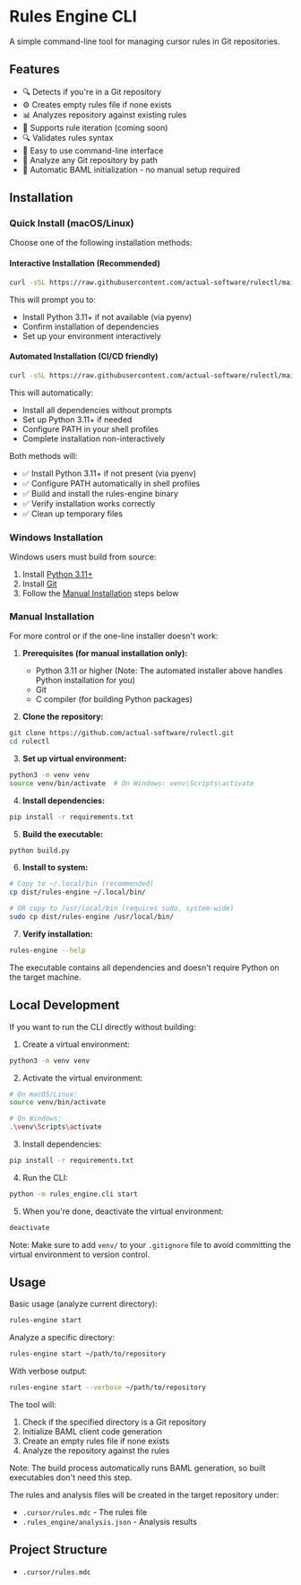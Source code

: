 # Rules Engine CLI

A simple command-line tool for managing cursor rules in Git repositories.

## Features

- 🔍 Detects if you're in a Git repository
- ⚙️ Creates empty rules file if none exists
- 📊 Analyzes repository against existing rules
- 🔄 Supports rule iteration (coming soon)
- 🔍 Validates rules syntax
- 🚀 Easy to use command-line interface
- 📁 Analyze any Git repository by path
- 🔄 Automatic BAML initialization - no manual setup required

## Installation

### Quick Install (macOS/Linux)

Choose one of the following installation methods:

#### Interactive Installation (Recommended)
```bash
curl -sSL https://raw.githubusercontent.com/actual-software/rulectl/main/install.sh | bash
```
This will prompt you to:
- Install Python 3.11+ if not available (via pyenv)
- Confirm installation of dependencies
- Set up your environment interactively

#### Automated Installation (CI/CD friendly)
```bash
curl -sSL https://raw.githubusercontent.com/actual-software/rulectl/main/install.sh | bash -s -- --yes
```
This will automatically:
- Install all dependencies without prompts
- Set up Python 3.11+ if needed
- Configure PATH in your shell profiles
- Complete installation non-interactively

Both methods will:
- ✅ Install Python 3.11+ if not present (via pyenv)
- ✅ Configure PATH automatically in shell profiles
- ✅ Build and install the rules-engine binary
- ✅ Verify installation works correctly
- ✅ Clean up temporary files

### Windows Installation

Windows users must build from source:

1. Install [Python 3.11+](https://www.python.org/downloads/)
2. Install [Git](https://git-scm.com/download/win)
3. Follow the [Manual Installation](#manual-installation) steps below

### Manual Installation

For more control or if the one-line installer doesn't work:

1. **Prerequisites (for manual installation only):**
   - Python 3.11 or higher (Note: The automated installer above handles Python installation for you)
   - Git
   - C compiler (for building Python packages)

2. **Clone the repository:**
```bash
git clone https://github.com/actual-software/rulectl.git
cd rulectl
```

3. **Set up virtual environment:**
```bash
python3 -m venv venv
source venv/bin/activate  # On Windows: venv\Scripts\activate
```

4. **Install dependencies:**
```bash
pip install -r requirements.txt
```

5. **Build the executable:**
```bash
python build.py
```

6. **Install to system:**
```bash
# Copy to ~/.local/bin (recommended)
cp dist/rules-engine ~/.local/bin/

# OR copy to /usr/local/bin (requires sudo, system-wide)
sudo cp dist/rules-engine /usr/local/bin/
```

7. **Verify installation:**
```bash
rules-engine --help
```

The executable contains all dependencies and doesn't require Python on the target machine.

## Local Development

If you want to run the CLI directly without building:

1. Create a virtual environment:
```bash
python3 -m venv venv
```

2. Activate the virtual environment:
```bash
# On macOS/Linux:
source venv/bin/activate

# On Windows:
.\venv\Scripts\activate
```

3. Install dependencies:
```bash
pip install -r requirements.txt
```

4. Run the CLI:
```bash
python -m rules_engine.cli start
```

5. When you're done, deactivate the virtual environment:
```bash
deactivate
```

Note: Make sure to add `venv/` to your `.gitignore` file to avoid committing the virtual environment to version control.

## Usage

Basic usage (analyze current directory):

```bash
rules-engine start
```

Analyze a specific directory:

```bash
rules-engine start ~/path/to/repository
```

With verbose output:

```bash
rules-engine start --verbose ~/path/to/repository
```

The tool will:
1. Check if the specified directory is a Git repository
2. Initialize BAML client code generation
3. Create an empty rules file if none exists
4. Analyze the repository against the rules

Note: The build process automatically runs BAML generation, so built executables don't need this step.

The rules and analysis files will be created in the target repository under:
- `.cursor/rules.mdc` - The rules file
- `.rules_engine/analysis.json` - Analysis results

## Project Structure

- `.cursor/rules.mdc`
